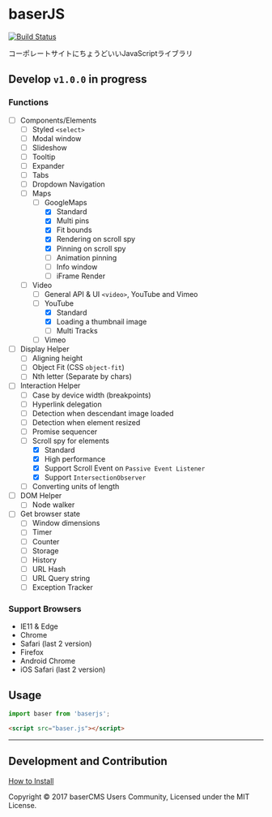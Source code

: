 baserJS
===

[![Build Status](https://travis-ci.org/baserproject/baserjs.svg?branch=rc)](https://travis-ci.org/baserproject/baserjs)

コーポレートサイトにちょうどいいJavaScriptライブラリ

<!--- [Web Site](https://baserproject.github.io/baserjs)
- [API Document](http://baserproject.github.io/baserjs/docs/)
- [Reference](http://qiita.com/search?q=baserjs)-->

## Develop `v1.0.0` in progress

### Functions
- [ ] Components/Elements
	- [ ] Styled `<select>`
	- [ ] Modal window
	- [ ] Slideshow
	- [ ] Tooltip
	- [ ] Expander
	- [ ] Tabs
	- [ ] Dropdown Navigation
	- [ ] Maps
		- [ ] GoogleMaps
			- [x] Standard
			- [x] Multi pins
			- [x] Fit bounds
			- [x] Rendering on scroll spy
			- [x] Pinning on scroll spy
			- [ ] Animation pinning
			- [ ] Info window
			- [ ] iFrame Render
	- [ ] Video
		- [ ] General API & UI `<video>`, YouTube and Vimeo
		- [ ] YouTube
			- [x] Standard
			- [x] Loading a thumbnail image
			- [ ] Multi Tracks
		- [ ] Vimeo
- [ ] Display Helper
	- [ ] Aligning height
	- [ ] Object Fit (CSS `object-fit`)
	- [ ] Nth letter (Separate by chars)
- [ ] Interaction Helper
	- [ ] Case by device width (breakpoints)
	- [ ] Hyperlink delegation
	- [ ] Detection when descendant image loaded
	- [ ] Detection when element resized
	- [ ] Promise sequencer
	- [ ] Scroll spy for elements
		- [x] Standard
		- [x] High performance
		- [x] Support Scroll Event on `Passive Event Listener`
		- [x] Support `IntersectionObserver`
	- [ ] Converting units of length
- [ ] DOM Helper
	- [ ] Node walker
- [ ] Get browser state
	- [ ] Window dimensions
	- [ ] Timer
	- [ ] Counter
	- [ ] Storage
	- [ ] History
	- [ ] URL Hash
	- [ ] URL Query string
	- [ ] Exception Tracker

### Support Browsers
- IE11 & Edge
- Chrome
- Safari (last 2 version)
- Firefox
- Android Chrome
- iOS Safari (last 2 version)

## Usage

```js
import baser from 'baserjs';
```

```html
<script src="baser.js"></script>
```

* * *

## Development and Contribution

[How to Install](INSTALL.md)

Copyright © 2017 baserCMS Users Community, Licensed under the MIT License.
